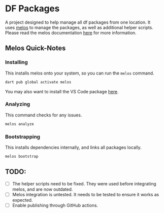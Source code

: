 # DF Packages

A project designed to help manage all df packages from one location. It uses [melos](https://pub.dev/packages/melos) to manage the packages, as well as additional helper scripts. Please read the melos documentation [here](https://melos.invertase.dev/~melos-latest/) for more information.

## Melos Quick-Notes

### Installing

This installs melos onto your system, so you can run the `melos` command.

```zsh
dart pub global activate melos
```

You may also want to install the VS Code package [here](https://marketplace.visualstudio.com/items?itemName=blaugold.melos-code).

### Analyzing

This command checks for any issues.

```zsh
melos analyze
```

### Bootstrapping

This installs dependencies internally, and links all packages locally.

```zsh
melos bootstrap
```

## TODO:

- [ ] The helper scripts need to be fixed. They were used before integrating melos, and are now outdated.
- [ ] Melos integration is untested. It needs to be tested to ensure it works as expected.
- [ ] Enable publishing through GitHub actions.
